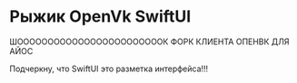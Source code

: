 # Рыжик OpenVk SwiftUI

ШООООООООООООООООООООООООК ФОРК КЛИЕНТА ОПЕНВК ДЛЯ АЙОС

Подчеркну, что SwiftUI это разметка интерфейса!!!
